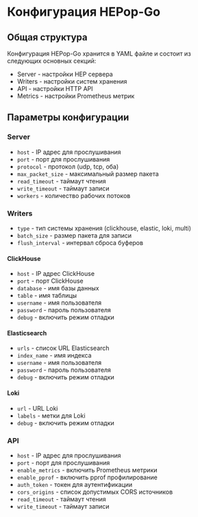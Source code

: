 # Конфигурация HEPop-Go

## Общая структура

Конфигурация HEPop-Go хранится в YAML файле и состоит из следующих основных секций:
- Server - настройки HEP сервера
- Writers - настройки систем хранения
- API - настройки HTTP API
- Metrics - настройки Prometheus метрик

## Параметры конфигурации

### Server

- `host` - IP адрес для прослушивания
- `port` - порт для прослушивания
- `protocol` - протокол (udp, tcp, оба)
- `max_packet_size` - максимальный размер пакета
- `read_timeout` - таймаут чтения
- `write_timeout` - таймаут записи
- `workers` - количество рабочих потоков

### Writers

- `type` - тип системы хранения (clickhouse, elastic, loki, multi)
- `batch_size` - размер пакета для записи
- `flush_interval` - интервал сброса буферов

#### ClickHouse

- `host` - IP адрес ClickHouse
- `port` - порт ClickHouse
- `database` - имя базы данных
- `table` - имя таблицы
- `username` - имя пользователя
- `password` - пароль пользователя
- `debug` - включить режим отладки

#### Elasticsearch

- `urls` - список URL Elasticsearch
- `index_name` - имя индекса
- `username` - имя пользователя
- `password` - пароль пользователя
- `debug` - включить режим отладки

#### Loki

- `url` - URL Loki
- `labels` - метки для Loki
- `debug` - включить режим отладки

### API

- `host` - IP адрес для прослушивания
- `port` - порт для прослушивания
- `enable_metrics` - включить Prometheus метрики
- `enable_pprof` - включить pprof профилирование
- `auth_token` - токен для аутентификации
- `cors_origins` - список допустимых CORS источников
- `read_timeout` - таймаут чтения
- `write_timeout` - таймаут записи
